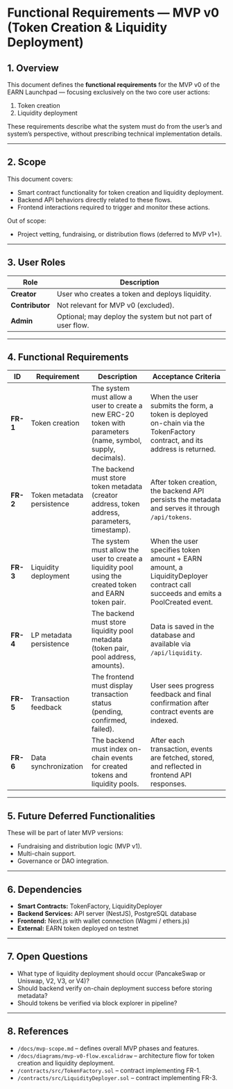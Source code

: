 # Functional Requirements — MVP v0 (Token Creation & Liquidity Deployment)

## 1. Overview
This document defines the **functional requirements** for the MVP v0 of the EARN Launchpad — focusing exclusively on the two core user actions:
1. Token creation  
2. Liquidity deployment

These requirements describe what the system must do from the user’s and system’s perspective, without prescribing technical implementation details.

---

## 2. Scope
This document covers:
- Smart contract functionality for token creation and liquidity deployment.
- Backend API behaviors directly related to these flows.
- Frontend interactions required to trigger and monitor these actions.

Out of scope:
- Project vetting, fundraising, or distribution flows (deferred to MVP v1+).

---

## 3. User Roles
| Role | Description |
|------|--------------|
| **Creator** | User who creates a token and deploys liquidity. |
| **Contributor** | Not relevant for MVP v0 (excluded). |
| **Admin** | Optional; may deploy the system but not part of user flow. |

---

## 4. Functional Requirements

| ID | Requirement | Description | Acceptance Criteria |
|----|--------------|--------------|--------------------|
| **FR-1** | Token creation | The system must allow a user to create a new ERC-20 token with parameters (name, symbol, supply, decimals). | When the user submits the form, a token is deployed on-chain via the TokenFactory contract, and its address is returned. |
| **FR-2** | Token metadata persistence | The backend must store token metadata (creator address, token address, parameters, timestamp). | After token creation, the backend API persists the metadata and serves it through `/api/tokens`. |
| **FR-3** | Liquidity deployment | The system must allow the user to create a liquidity pool using the created token and EARN token pair. | When the user specifies token amount + EARN amount, a LiquidityDeployer contract call succeeds and emits a PoolCreated event. |
| **FR-4** | LP metadata persistence | The backend must store liquidity pool metadata (token pair, pool address, amounts). | Data is saved in the database and available via `/api/liquidity`. |
| **FR-5** | Transaction feedback | The frontend must display transaction status (pending, confirmed, failed). | User sees progress feedback and final confirmation after contract events are indexed. |
| **FR-6** | Data synchronization | The backend must index on-chain events for created tokens and liquidity pools. | After each transaction, events are fetched, stored, and reflected in frontend API responses. |

---

## 5. Future Deferred Functionalities
These will be part of later MVP versions:
- Fundraising and distribution logic (MVP v1).
- Multi-chain support.
- Governance or DAO integration.

---

## 6. Dependencies
- **Smart Contracts:** TokenFactory, LiquidityDeployer  
- **Backend Services:** API server (NestJS), PostgreSQL database  
- **Frontend:** Next.js with wallet connection (Wagmi / ethers.js)  
- **External:** EARN token deployed on testnet

---

## 7. Open Questions
- What type of liquidity deployment should occur (PancakeSwap or Uniswap, V2, V3, or V4)?
- Should backend verify on-chain deployment success before storing metadata?  
- Should tokens be verified via block explorer in pipeline?

---

## 8. References
- `/docs/mvp-scope.md` – defines overall MVP phases and features.  
- `/docs/diagrams/mvp-v0-flow.excalidraw` – architecture flow for token creation and liquidity deployment.  
- `/contracts/src/TokenFactory.sol` – contract implementing FR-1.  
- `/contracts/src/LiquidityDeployer.sol` – contract implementing FR-3.
